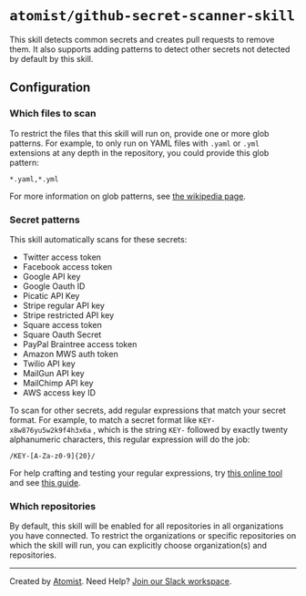 # `atomist/github-secret-scanner-skill`

<!---atomist-skill-readme:start--->

This skill detects common secrets and creates pull requests to remove them. It also supports adding patterns to detect other secrets not detected by default by this skill.

## Configuration

### Which files to scan

To restrict the files that this skill will run on, provide one or more glob patterns. For example, to only run on YAML files with `.yaml` or `.yml` extensions at any depth in the repository, you could provide this glob pattern:

`*.yaml,*.yml`

For more information on glob patterns, see [the wikipedia page](https://en.wikipedia.org/wiki/Glob_(programming)).

### Secret patterns

This skill automatically scans for these secrets:

- Twitter access token
- Facebook access token
- Google API key
- Google Oauth ID
- Picatic API Key
- Stripe regular API key
- Stripe restricted API key
- Square access token
- Square Oauth Secret
- PayPal Braintree access token
- Amazon MWS auth token
- Twilio API key
- MailGun API key
- MailChimp API key
- AWS access key ID

To scan for other secrets, add regular expressions that match your secret format. For example, to match a secret format like `KEY-x8w876yu5w2k9f4h3x6a` , which is the string `KEY-` followed by exactly twenty alphanumeric characters, this regular expression will do the job:

`/KEY-[A-Za-z0-9]{20}/`

For help crafting and testing your regular expressions, try [this online tool](https://regex101.com/) and see [this guide](https://developer.mozilla.org/en-US/docs/Web/JavaScript/Guide/Regular_Expressions/Cheatsheet).

### Which repositories

By default, this skill will be enabled for all repositories in all organizations you have connected.
To restrict the organizations or specific repositories on which the skill will run, you can explicitly
choose organization(s) and repositories.
<!---atomist-skill-readme:end--->
---

Created by [Atomist][atomist].
Need Help?  [Join our Slack workspace][slack].

[atomist]: https://atomist.com/ (Atomist - How Teams Deliver Software)
[slack]: https://join.atomist.com/ (Atomist Community Slack) 
 
